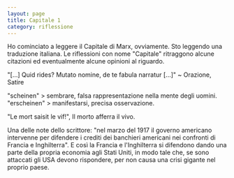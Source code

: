 ```yaml
--- 
layout: page
title: Capitale 1
category: riflessione
---
```


Ho cominciato a leggere il Capitale di Marx, ovviamente. Sto leggendo una
traduzione italiana. Le riflessioni con nome "Capitale" ritraggono alcune
citazioni ed eventualmente alcune opinioni al riguardo.  

"[...] Quid rides? Mutato nomine, de te fabula narratur [...]" ~ Orazione,
Satire  

"scheinen" > sembrare, falsa rappresentazione nella mente degli uomini.  
"erscheinen" > manifestarsi,  precisa osservazione.  

"Le mort saisit le vif!", Il morto afferra il vivo.  

Una delle note dello scrittore: "nel marzo del 1917 il governo americano
intervenne per difendere i crediti dei banchieri americani nei confronti di
Francia e Inghilterra". E così la Francia e l'Inghilterra si difendono dando una
parte della propria economia agli Stati Uniti, in modo tale che, se sono
attaccati gli USA devono rispondere, per non causa una crisi gigante nel proprio
paese.  
